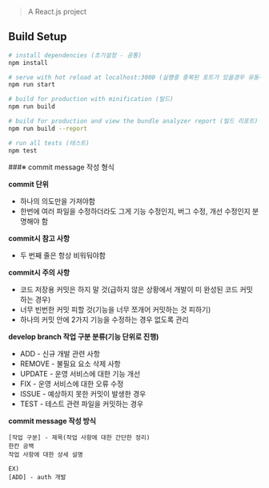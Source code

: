> A React.js project

## Build Setup

``` bash
# install dependencies (초기설정 - 공통)
npm install

# serve with hot reload at localhost:3000 (실행중 중복된 포트가 있을경우 유동적임)
npm run start

# build for production with minification (빌드)
npm run build

# build for production and view the bundle analyzer report (빌드 리포트)
npm run build --report

# run all tests (테스트)
npm test
```


###※ commit message 작성 형식

**commit 단위**

- 하나의 의도만을 가져야함
- 한번에 여러 파일을 수정하더라도 그게 기능 수정인지, 버그 수정, 개선 수정인지 분명해야 함

**commit시 참고 사항**

- 두 번째 줄은 항상 비워둬야함

**commit시 주의 사항**

- 코드 저장용 커밋은 하지 말 것(급하지 않은 상황에서 개발이 미 완성된 코드 커밋 하는 경우)
- 너무 빈번한 커밋 피할 것(기능을 너무 쪼개어 커밋하는 것 피하기)
- 하나의 커밋 안에 2가지 기능을 수정하는 경우 없도록 관리

**develop branch 작업 구분 분류(기능 단위로 진행)**

- ADD - 신규 개발 관련 사항
- REMOVE - 불필요 요소 삭제 사항
- UPDATE - 운영 서비스에 대한 기능 개선
- FIX - 운영 서비스에 대한 오류 수정
- ISSUE - 예상하지 못한 커밋이 발생한 경우
- TEST - 테스트 관련 파일을 커밋하는 경우

**commit message 작성 방식**

```
[작업 구분] - 제목(작업 사항에 대한 간단한 정리)
한칸 공백
작업 사항에 대한 상세 설명

EX)
[ADD] - auth 개발
```